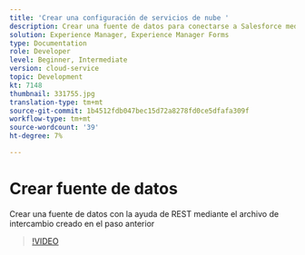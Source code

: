 ```yaml
---
title: 'Crear una configuración de servicios de nube '
description: Crear una fuente de datos para conectarse a Salesforce mediante las credenciales de OAuth
solution: Experience Manager, Experience Manager Forms
type: Documentation
role: Developer
level: Beginner, Intermediate
version: cloud-service
topic: Development
kt: 7148
thumbnail: 331755.jpg
translation-type: tm+mt
source-git-commit: 1b4512fdb047bec15d72a8278fd0ce5dfafa309f
workflow-type: tm+mt
source-wordcount: '39'
ht-degree: 7%

---
```


# Crear fuente de datos

Crear una fuente de datos con la ayuda de REST mediante el archivo de intercambio creado en el paso anterior

>[!VIDEO](https://video.tv.adobe.com/v/331755/?quality=12&learn=on)
